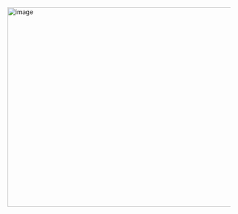<img width="905" height="452" alt="image" src="https://github.com/user-attachments/assets/9d642db5-eba8-453b-9db6-3b78782d5912" />


